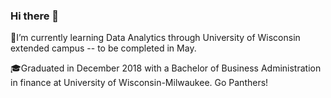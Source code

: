 ### Hi there 👋

 :school_satchel:I’m currently learning Data Analytics through University of Wisconsin extended campus -- to be completed in May. 

 :mortar_board:Graduated in December 2018 with a Bachelor of Business Administration in finance at University of Wisconsin-Milwaukee. Go Panthers! 


